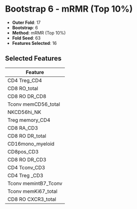 # Bootstrap 6 - mRMR (Top 10%)

- **Outer Fold**: 17
- **Bootstrap**: 6
- **Method**: mRMR (Top 10%)
- **Fold Seed**: 63
- **Features Selected**: 16

## Selected Features

| Feature |
|---------|
| CD4 Treg_CD4 |
| CD8 RO_total |
| CD8 RO DR_CD8 |
| Tconv memCD56_total |
| NKCD56hi_NK |
| Treg memory_CD4 |
| CD8 RA_CD3 |
| CD8 RO DR_total |
| CD16mono_myeloid |
| CD8pos_CD3 |
| CD8 RO DR_CD3 |
| CD4 Tconv_CD3 |
| CD4 Treg _CD3 |
| Tconv memintB7_Tconv |
| Tconv memKi67_total |
| CD8 RO CXCR3_total |
